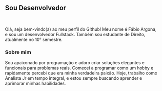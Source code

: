 <h2>Sou Desenvolvedor</h2>
</br>
<p>Olá, seja bem-vindo(a) ao meu perfil do Github! Meu nome é Fábio Argona, e sou um desenvolvedor Fullstack. Também sou estudante de Direito, atualmente no 10° semestre.</p>

<h3>Sobre mim</h3>
<p>Sou apaixonado por programação e adoro criar soluções elegantes e funcionais para problemas reais. Comecei a programar como um hobby e rapidamente percebi que era minha verdadeira paixão. Hoje, trabalho como Analista Jr em tempo integral, e estou sempre buscando aprender e aprimorar minhas habilidades.</p>


